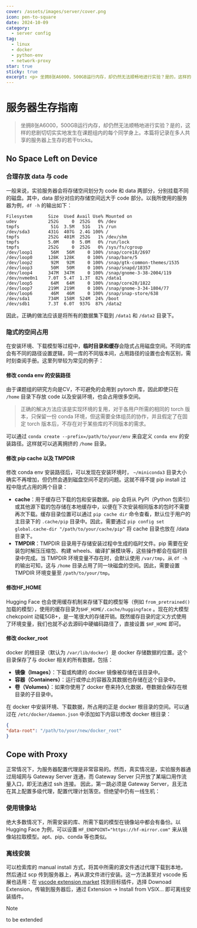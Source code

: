 ```yaml
---
cover: /assets/images/server/cover.png
icon: pen-to-square
date: 2024-10-09
category:
  - server config
tag:
  - linux
  - docker
  - python-env
  - network-proxy
star: true
sticky: true
excerpt: <p> 坐拥8张A6000，500GB运行内存，却仍然无法顺畅地进行实验？是的，这样的悲剧切切实实地发生在课题组内的每个同学身上。本篇将记录在多人共享的服务器上生存的若干tricks。 </p>
---
```


# 服务器生存指南
> 坐拥8张A6000，500GB运行内存，却仍然无法顺畅地进行实验？是的，这样的悲剧切切实实地发生在课题组内的每个同学身上。本篇将记录在多人共享的服务器上生存的若干tricks。

## No Space Left on Device

### 合理存放 data 与 code

一般来说，实验服务器会将存储空间划分为 code 和 data 两部分，分别挂载不同的磁盘。其中，data 部分对应的存储空间远大于 code 部分。以我所使用的服务器为例，`df -h` 的输出如下：

 ```
 Filesystem      Size  Used Avail Use% Mounted on
 udev            252G     0  252G   0% /dev
 tmpfs            51G  3.5M   51G   1% /run
 /dev/sda3       431G  407G  2.4G 100% /
 tmpfs           252G  401M  252G   1% /dev/shm
 tmpfs           5.0M     0  5.0M   0% /run/lock
 tmpfs           252G     0  252G   0% /sys/fs/cgroup
 /dev/loop1       56M   56M     0 100% /snap/core18/2697
 /dev/loop0      128K  128K     0 100% /snap/bare/5
 /dev/loop2       92M   92M     0 100% /snap/gtk-common-themes/1535
 /dev/loop3       50M   50M     0 100% /snap/snapd/18357
 /dev/loop4      347M  347M     0 100% /snap/gnome-3-38-2004/119
 /dev/nvme0n1    7.0T  5.4T  1.3T  82% /data1
 /dev/loop5       64M   64M     0 100% /snap/core20/1822
 /dev/loop7      219M  219M     0 100% /snap/gnome-3-34-1804/77
 /dev/loop6       46M   46M     0 100% /snap/snap-store/638
 /dev/sda1       734M  158M  524M  24% /boot
 /dev/sdb1       7.3T  6.0T  937G  87% /data2
 ```

因此，正确的做法应该是将所有的数据集下载到 `/data1` 和 `/data2` 目录下。

### **隐式的空间占用**

在安装环境、下载模型等过程中，**临时目录和缓存**会隐式占用磁盘空间。不同的库会有不同的路径设置逻辑，同一库的不同版本间，占用路径的设置也会有区别，需时刻查阅手册。这里列举较为常见的例子：

#### 修改 conda env 的安装路径

由于课题组的研究方向是CV，不可避免的会用到 pytorch 库，因此即使只在 `/home` 目录下存放 code 以及安装环境，也会占用很多空间。

> 正确的解决方法应该是实现环境的复用，对于各用户所需的相同的 torch 版本，只保留一份 conda 环境，但这需要全体组员的协作，并且假定了在固定 torch 版本后，不存在对于某些库的不同版本的需求。

可以通过 `conda create --prefix=/path/to/your/env` 来自定义 `conda env` 的安装路径。这样就可以逃离拥挤的 `/home` 目录。

#### 修改 pip cache 以及 TMPDIR

修改 conda env 安装路径后，可以发现在安装环境时， `~/miniconda3` 目录大小确实不再增加，但仍然会遇到磁盘空间不足的问题。这就不得不提 pip install 过程中隐式占用的两个目录：

- **cache**：用于缓存已下载的包和安装数据。pip 会将从 PyPI（Python 包索引）或其他源下载的包存储在本地缓存中，以便在下次安装相同版本的包时不需要再次下载。缓存目录位置可以通过 `pip cache dir` 命令查看，默认位于用户的主目录下的 `.cache/pip` 目录中。因此，需要通过 `pip config set global.cache-dir "/path/to/your/cache/pip"` 将 cache 目录也放在 /data 目录下。
- **TMPDIR**：TMPDIR 目录用于存储安装过程中生成的临时文件。pip 需要在安装包时解压压缩包、构建 wheels、编译扩展模块等，这些操作都会在临时目录中完成。当 TMPDIR 环境变量不存在时，会默认使用 `/var/tmp`，从 `df -h` 的输出可知，这与 `/home` 目录占用了同一块磁盘的空间。因此，需要设置 TMPDIR 环境变量至 `/path/to/your/tmp`。

#### 修改HF_HOME

Hugging Face 也会使用缓存机制来存储下载的模型等（例如 `from_pretrained()` 加载的模型），使用的缓存目录为`$HF_HOME/.cache/huggingface` 。现在的大模型 chekcpoint 动辄5GB+，是一笔很大的存储开销。既然缓存目录的定义方式使用了环境变量，我们也就不必去源码中硬编码路径了，直接设置 `$HF_HOME` 即可。

#### 修改 docker_root

docker 的根目录（默认为 `/var/lib/docker`）是 docker 存储数据的位置。这个目录保存了与 docker 相关的所有数据，包括：

- **镜像（Images）**：下载或构建的 docker 镜像被存储在该目录中。
- **容器（Containers）**：运行或停止的容器及其数据也存储在这个目录中。
- **卷（Volumes）**：如果你使用了 docker 卷来持久化数据，卷数据会保存在根目录的子目录中。

在 docker 中安装环境、下载数据，所占用的正是 docker 根目录的空间。可以通过在 `/etc/docker/daemon.json` 中添加如下内容以修改 docker 根目录：

```json
{
"data-root": "/path/to/your/new/docker_root"
}
```



## Cope with Proxy

正常情况下，为服务器配置代理是非常容易的。然而，真实情况是，实验服务器通过局域网与 Gateway Server 连通，而 Gateway Server 只开放了某端口用作流量入口，即无法通过 ssh 连接。 因此，第一跳必须是 Gateway Server，且无法在其上配置多级代理，配置代理计划落空。但绝望中仍有一线生机：

### 使用镜像站

绝大多数情况下，所需安装的库、所需下载的模型在镜像站中都会有备份。以 Hugging Face 为例，可以设置 `HF_ENDPOINT="https://hf-mirror.com"` 来从镜像站拉取模型。apt、pip、conda 等也类似。

### 离线安装

可以检索库的 manual install 方式，将其中所需的源文件透过代理下载到本地，然后通过 scp 传到服务器上，再从源文件进行安装。这一方法甚至对 vscode 拓展也适用：在 [vscode extension market](https://marketplace.visualstudio.com/vscode) 找到目标插件，选择 Downoad Extension，传输到服务器后，通过 Extension -> Install from VSIX... 即可离线安装插件。



> [!note]
>
> to be extended